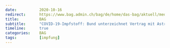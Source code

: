 ```yaml
---
date:          2020-10-16
redirect:      https://www.bag.admin.ch/bag/de/home/das-bag/aktuell/medienmitteilungen.msg-id-80732.html
title:         BAG
subtitle:      "COVID-19-Impfstoff: Bund unterzeichnet Vertrag mit AstraZeneca"
timeline:      true
categories:    BAG
tags:          [impfung]
---
```

